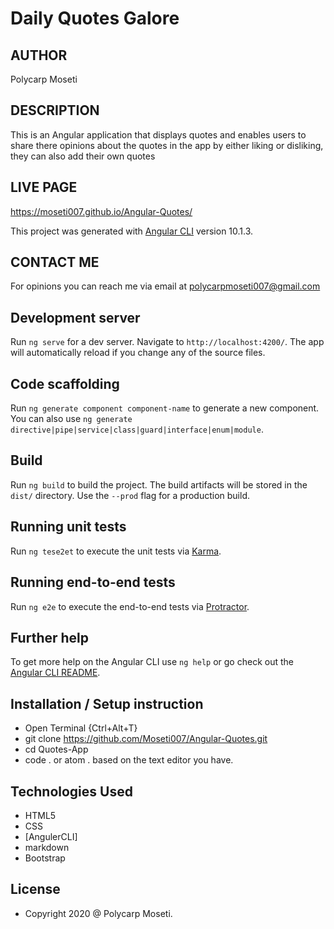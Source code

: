# Daily Quotes Galore

## AUTHOR
Polycarp Moseti

## DESCRIPTION
This is an Angular application that displays quotes and enables users to share there opinions about the quotes in the app by either liking or disliking, they can also add their own quotes

## LIVE PAGE
https://moseti007.github.io/Angular-Quotes/

This project was generated with [Angular CLI](https://github.com/angular/angular-cli) version 10.1.3.

## CONTACT ME
For opinions you can reach me via email at polycarpmoseti007@gmail.com

## Development server

Run `ng serve` for a dev server. Navigate to `http://localhost:4200/`. The app will automatically reload if you change any of the source files.

## Code scaffolding

Run `ng generate component component-name` to generate a new component. You can also use `ng generate directive|pipe|service|class|guard|interface|enum|module`.

## Build

Run `ng build` to build the project. The build artifacts will be stored in the `dist/` directory. Use the `--prod` flag for a production build.

## Running unit tests

Run `ng tese2et` to execute the unit tests via [Karma](https://karma-runner.github.io).

## Running end-to-end tests

Run `ng e2e` to execute the end-to-end tests via [Protractor](http://www.protractortest.org/).

## Further help

To get more help on the Angular CLI use `ng help` or go check out the [Angular CLI README](https://github.com/angular/angular-cli/blob/master/README.md).


## Installation / Setup instruction
* Open Terminal {Ctrl+Alt+T}
* git clone https://github.com/Moseti007/Angular-Quotes.git
* cd Quotes-App
* code . or atom . based on the text editor you have.

## Technologies Used
* HTML5
* CSS
* [AngulerCLI]
* markdown
* Bootstrap

## License 
* Copyright 2020 @ Polycarp Moseti.
